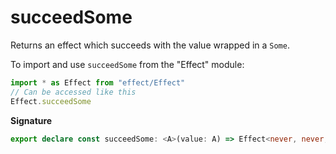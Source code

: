 # succeedSome

Returns an effect which succeeds with the value wrapped in a `Some`.

To import and use `succeedSome` from the "Effect" module:

```ts
import * as Effect from "effect/Effect"
// Can be accessed like this
Effect.succeedSome
```

**Signature**

```ts
export declare const succeedSome: <A>(value: A) => Effect<never, never, Option.Option<A>>
```
